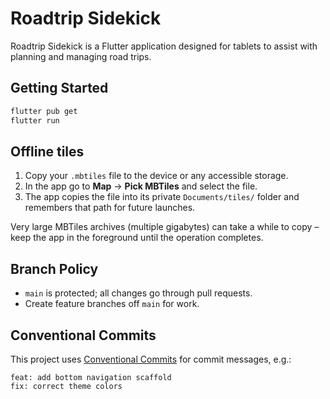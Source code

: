 # Roadtrip Sidekick

Roadtrip Sidekick is a Flutter application designed for tablets to assist with planning and managing road trips.

## Getting Started

```bash
flutter pub get
flutter run
```

## Offline tiles

1. Copy your `.mbtiles` file to the device or any accessible storage.
2. In the app go to **Map** → **Pick MBTiles** and select the file.
3. The app copies the file into its private `Documents/tiles/` folder and
   remembers that path for future launches.

Very large MBTiles archives (multiple gigabytes) can take a while to copy – keep
the app in the foreground until the operation completes.

## Branch Policy
- `main` is protected; all changes go through pull requests.
- Create feature branches off `main` for work.

## Conventional Commits
This project uses [Conventional Commits](https://www.conventionalcommits.org/) for commit messages, e.g.:

```
feat: add bottom navigation scaffold
fix: correct theme colors
```
